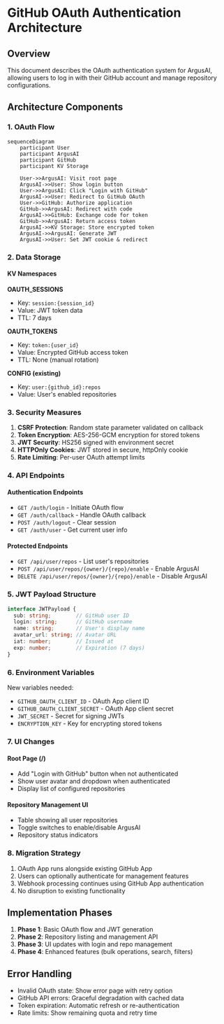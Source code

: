 # GitHub OAuth Authentication Architecture

## Overview

This document describes the OAuth authentication system for ArgusAI, allowing users to log in with their GitHub account and manage repository configurations.

## Architecture Components

### 1. OAuth Flow

```mermaid
sequenceDiagram
    participant User
    participant ArgusAI
    participant GitHub
    participant KV Storage
    
    User->>ArgusAI: Visit root page
    ArgusAI->>User: Show login button
    User->>ArgusAI: Click "Login with GitHub"
    ArgusAI->>User: Redirect to GitHub OAuth
    User->>GitHub: Authorize application
    GitHub->>ArgusAI: Redirect with code
    ArgusAI->>GitHub: Exchange code for token
    GitHub->>ArgusAI: Return access token
    ArgusAI->>KV Storage: Store encrypted token
    ArgusAI->>ArgusAI: Generate JWT
    ArgusAI->>User: Set JWT cookie & redirect
```

### 2. Data Storage

#### KV Namespaces

**OAUTH_SESSIONS**
- Key: `session:{session_id}`
- Value: JWT token data
- TTL: 7 days

**OAUTH_TOKENS**
- Key: `token:{user_id}`
- Value: Encrypted GitHub access token
- TTL: None (manual rotation)

**CONFIG (existing)**
- Key: `user:{github_id}:repos`
- Value: User's enabled repositories

### 3. Security Measures

1. **CSRF Protection**: Random state parameter validated on callback
2. **Token Encryption**: AES-256-GCM encryption for stored tokens
3. **JWT Security**: HS256 signed with environment secret
4. **HTTPOnly Cookies**: JWT stored in secure, httpOnly cookie
5. **Rate Limiting**: Per-user OAuth attempt limits

### 4. API Endpoints

#### Authentication Endpoints
- `GET /auth/login` - Initiate OAuth flow
- `GET /auth/callback` - Handle OAuth callback
- `POST /auth/logout` - Clear session
- `GET /auth/user` - Get current user info

#### Protected Endpoints
- `GET /api/user/repos` - List user's repositories
- `POST /api/user/repos/{owner}/{repo}/enable` - Enable ArgusAI
- `DELETE /api/user/repos/{owner}/{repo}/enable` - Disable ArgusAI

### 5. JWT Payload Structure

```typescript
interface JWTPayload {
  sub: string;        // GitHub user ID
  login: string;      // GitHub username
  name: string;       // User's display name
  avatar_url: string; // Avatar URL
  iat: number;        // Issued at
  exp: number;        // Expiration (7 days)
}
```

### 6. Environment Variables

New variables needed:
- `GITHUB_OAUTH_CLIENT_ID` - OAuth App client ID
- `GITHUB_OAUTH_CLIENT_SECRET` - OAuth App client secret
- `JWT_SECRET` - Secret for signing JWTs
- `ENCRYPTION_KEY` - Key for encrypting stored tokens

### 7. UI Changes

#### Root Page (/)
- Add "Login with GitHub" button when not authenticated
- Show user avatar and dropdown when authenticated
- Display list of configured repositories

#### Repository Management UI
- Table showing all user repositories
- Toggle switches to enable/disable ArgusAI
- Repository status indicators

### 8. Migration Strategy

1. OAuth App runs alongside existing GitHub App
2. Users can optionally authenticate for management features
3. Webhook processing continues using GitHub App authentication
4. No disruption to existing functionality

## Implementation Phases

1. **Phase 1**: Basic OAuth flow and JWT generation
2. **Phase 2**: Repository listing and management API
3. **Phase 3**: UI updates with login and repo management
4. **Phase 4**: Enhanced features (bulk operations, search, filters)

## Error Handling

- Invalid OAuth state: Show error page with retry option
- GitHub API errors: Graceful degradation with cached data
- Token expiration: Automatic refresh or re-authentication
- Rate limits: Show remaining quota and retry time